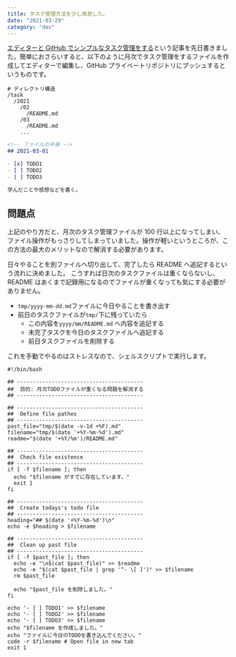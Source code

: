 ```yaml
---
title: タスク管理方法を少し改良した。
date: "2021-03-29"
category: "dev"
---
```


[エディターと GitHub でシンプルなタスク管理をする](https://kenzoblog.vercel.app/posts/task-manage-with-editor)という記事を先日書きました。簡単におさらいすると、以下のように月次でタスク管理をするファイルを作成してエディターで編集し、GitHub プライベートリポジトリにプッシュするというものです。

```shell
# ディレクトリ構造
/task
  /2021
    /02
      /README.md
    /03
      /README.md
    ...
```

```md:03/README.md
<!-- ファイルの中身 -->
## 2021-03-01

- [x] TODO1
- [ ] TODO2
- [ ] TODO3

学んだことや感想などを書く。
```

## 問題点

上記のやり方だと、月次のタスク管理ファイルが 100 行以上になってしまい、ファイル操作がもっさりしてしまっていました。操作が軽いというところが、この方法の最大のメリットなので解消する必要があります。

日々やることを別ファイルへ切り出して、完了したら README へ追記するという流れに決めました。
こうすれば日次のタスクファイルは重くならないし、README はあくまで記録用になるのでファイルが重くなっても気にする必要がありません。

- `tmp/yyyy-mm-dd.md`ファイルに今日やることを書き出す
- 前日のタスクファイルが`tmp/`下に残っていたら
  - この内容を`yyyy/mm/README.md` へ内容を追記する
  - 未完了タスクを今日のタスクファイルへ追記する
  - 前日タスクファイルを削除する

これを手動でやるのはストレスなので、シェルスクリプトで実行します。

```shell
#!/bin/bash

## ----------------------------------------
##  目的: 月次TODOファイルが重くなる問題を解消する
## ----------------------------------------

## ----------------------------------------
##  Define file pathes
## ----------------------------------------
past_file="tmp/$(date -v-1d +%F).md"
filename="tmp/$(date '+%Y-%m-%d').md"
readme="$(date '+%Y/%m')/README.md"

## ----------------------------------------
##  Check file existence
## ----------------------------------------
if [ -f $filename ]; then
  echo "$filename がすでに存在しています。"
  exit 1
fi

## ----------------------------------------
##  Create todays's todo file
## ----------------------------------------
heading="## $(date '+%Y-%m-%d')\n"
echo -e $heading > $filename

## ----------------------------------------
##  Clean up past file
## ----------------------------------------
if [ -f $past_file ]; then
  echo -e "\n$(cat $past_file)" >> $readme
  echo -e "$(cat $past_file | grep '^- \[ ]')" >> $filename
  rm $past_file

  echo "$past_file を削除しました。"
fi

echo '- [ ] TODO1' >> $filename
echo '- [ ] TODO2' >> $filename
echo '- [ ] TODO3' >> $filename
echo "$filename を作成しました。"
echo "ファイルに今日のTODOを書き込んでください。"
code -r $filename # Open file in new tab
exit 1
```
